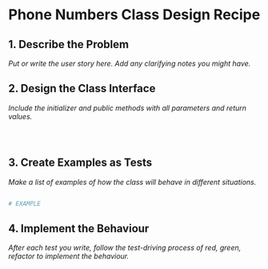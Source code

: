 # Phone Numbers Class Design Recipe

## 1. Describe the Problem

_Put or write the user story here. Add any clarifying notes you might have._

>  
> 
> 


## 2. Design the Class Interface

_Include the initializer and public methods with all parameters and return values._

```ruby




```
## 3. Create Examples as Tests

_Make a list of examples of how the class will behave in different situations._

```ruby

# EXAMPLE


```
## 4. Implement the Behaviour

_After each test you write, follow the test-driving process of red, green, refactor to implement the behaviour._



